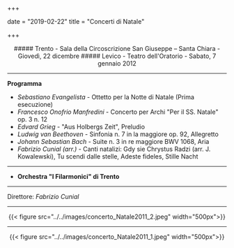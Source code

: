 ﻿+++

date = "2019-02-22"
title = "Concerti di Natale"

+++

<center>
##### Trento - Sala della Circoscrizione San Giuseppe – Santa Chiara - Giovedì, 22 dicembre
##### Levico - Teatro dell'Oratorio - Sabato, 7 gennaio 2012
</center>

---

**Programma**

* *Sebastiano Evangelista* - Ottetto per la Notte di Natale (Prima esecuzione)
* *Francesco Onofrio Manfredini* - Concerto per Archi "Per il SS. Natale" op. 3 n. 12
* *Edvard Grieg* - "Aus Holbergs Zeit", Preludio
* *Ludwig van Beethoven* - Sinfonia n. 7 in la maggiore op. 92, Allegretto
* *Johann Sebastian Bach* - Suite n. 3 in re maggiore BWV 1068, Aria
* *Fabrizio Cunial (arr.)* - Canti natalizi: Gdy sie Chrystus Radzi (arr. J. Kowalewski), Tu scendi dalle stelle, Adeste fideles, Stille Nacht

---

* **Orchestra "I Filarmonici" di Trento**
---

Direttore: *Fabrizio Cunial*

---

<center>

{{< figure src="../../images/concerto_Natale2011_2.jpeg" width="500px">}}

----

{{< figure src="../../images/concerto_Natale2011_1.jpeg" width="500px">}}

</center>